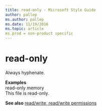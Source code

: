 ```yaml
---
title: read-only - Microsoft Style Guide
author: pallep
ms.author: pallep
ms.date: 11/19/2016
ms.topic: article
ms.prod = non-product specific
---
```


# read-only

Always hyphenate.

**Examples**    
read-only memory  
This file is read-only.

**See also** [read/write, read/write permissions](/style-guide/a-z-word-list-term-collections/r/read-write-read-write-permission)
